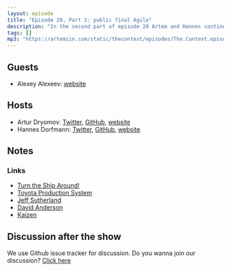 ```yaml
---
layout: episode
title: "Episode 20, Part 2: public final Agile"
description: "In the second part of episode 20 Artem and Hannes continue the discussion with Alexey Alexeev about Agile, Scrum, Kanban and everything related to project management."
tags: []
mp3: "https://artemzin.com/static/thecontext/episodes/The.Context.episode.20.part2.mp3"
---
```


## Guests

* Alexey Alexeev: [website](https://www.linkedin.com/in/alexeev-alexey-6a83a88/)

## Hosts

* Artur Dryomov: [Twitter](https://twitter.com/arturdryomov), [GitHub](https://github.com/ming13), [website](https://arturdryomov.online)
* Hannes Dorfmann: [Twitter](https://twitter.com/sockeqwe), [GitHub](https://github.com/sockeqwe), [website](http://hannesdorfmann.com)

## Notes

### Links

* [Turn the Ship Around!](https://www.amazon.com/Turn-Ship-Around-Turning-Followers-ebook/dp/B00AFPVP0Y)
* [Toyota Production System](https://en.wikipedia.org/wiki/Toyota_Production_System)
* [Jeff Sutherland](https://en.wikipedia.org/wiki/Jeff_Sutherland)
* [David Anderson](https://edu.leankanban.com/users/david-anderson)
* [Kaizen](https://en.wikipedia.org/wiki/Kaizen)

## Discussion after the show
We use Github issue tracker for discussion. Do you wanna join our discussion? [Click here](https://github.com/artem-zinnatullin/TheContext-Podcast/issues/97)